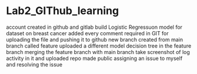 # Lab2_GIThub_learning
account created in github and gitlab
build Logistic Regressuon model for dataset on breast cancer 
added every comment required in GIT for uploading the file and pushing it to github
new branch created from main branch called feature
uploaded a different model decision tree in the feature branch 
merging the feature branch with main branch 
take screenshot of log activity in it and uploaded
repo made public
assigning an issue to myself and resolving the issue
